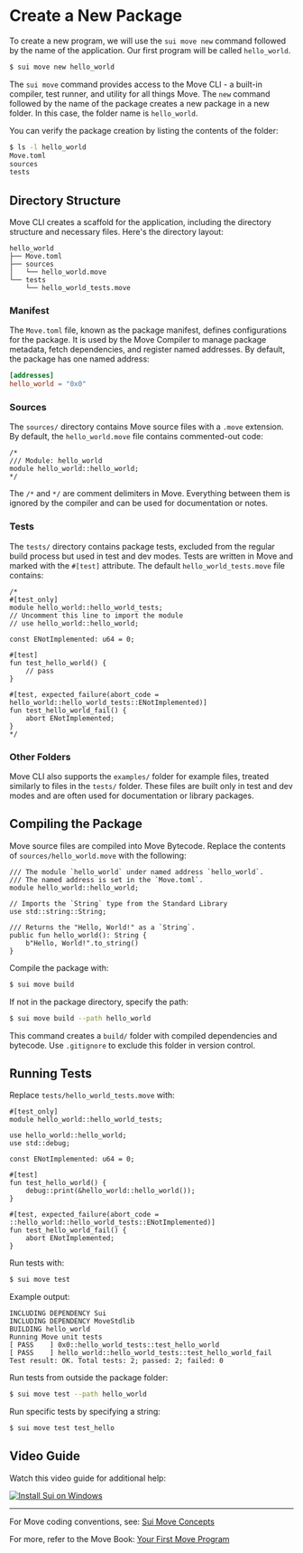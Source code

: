 # Create a New Package

To create a new program, we will use the `sui move new` command followed by the name of the application. Our first program will be called `hello_world`.

```bash
$ sui move new hello_world
```

The `sui move` command provides access to the Move CLI - a built-in compiler, test runner, and utility for all things Move. The `new` command followed by the name of the package creates a new package in a new folder. In this case, the folder name is `hello_world`.

You can verify the package creation by listing the contents of the folder:

```bash
$ ls -l hello_world
Move.toml
sources
tests
```

## Directory Structure

Move CLI creates a scaffold for the application, including the directory structure and necessary files. Here's the directory layout:

```
hello_world
├── Move.toml
├── sources
│   └── hello_world.move
└── tests
    └── hello_world_tests.move
```

### Manifest

The `Move.toml` file, known as the package manifest, defines configurations for the package. It is used by the Move Compiler to manage package metadata, fetch dependencies, and register named addresses. By default, the package has one named address:

```toml
[addresses]
hello_world = "0x0"
```

### Sources

The `sources/` directory contains Move source files with a `.move` extension. By default, the `hello_world.move` file contains commented-out code:

```move
/*
/// Module: hello_world
module hello_world::hello_world;
*/
```

The `/*` and `*/` are comment delimiters in Move. Everything between them is ignored by the compiler and can be used for documentation or notes.

### Tests

The `tests/` directory contains package tests, excluded from the regular build process but used in test and dev modes. Tests are written in Move and marked with the `#[test]` attribute. The default `hello_world_tests.move` file contains:

```move
/*
#[test_only]
module hello_world::hello_world_tests;
// Uncomment this line to import the module
// use hello_world::hello_world;

const ENotImplemented: u64 = 0;

#[test]
fun test_hello_world() {
    // pass
}

#[test, expected_failure(abort_code = hello_world::hello_world_tests::ENotImplemented)]
fun test_hello_world_fail() {
    abort ENotImplemented;
}
*/
```

### Other Folders

Move CLI also supports the `examples/` folder for example files, treated similarly to files in the `tests/` folder. These files are built only in test and dev modes and are often used for documentation or library packages.

## Compiling the Package

Move source files are compiled into Move Bytecode. Replace the contents of `sources/hello_world.move` with the following:

```move
/// The module `hello_world` under named address `hello_world`.
/// The named address is set in the `Move.toml`.
module hello_world::hello_world;

// Imports the `String` type from the Standard Library
use std::string::String;

/// Returns the "Hello, World!" as a `String`.
public fun hello_world(): String {
    b"Hello, World!".to_string()
}
```

Compile the package with:

```bash
$ sui move build
```

If not in the package directory, specify the path:

```bash
$ sui move build --path hello_world
```

This command creates a `build/` folder with compiled dependencies and bytecode. Use `.gitignore` to exclude this folder in version control.

## Running Tests

Replace `tests/hello_world_tests.move` with:

```move
#[test_only]
module hello_world::hello_world_tests;

use hello_world::hello_world;
use std::debug;

const ENotImplemented: u64 = 0;

#[test]
fun test_hello_world() {
    debug::print(&hello_world::hello_world());
}

#[test, expected_failure(abort_code = ::hello_world::hello_world_tests::ENotImplemented)]
fun test_hello_world_fail() {
    abort ENotImplemented;
}
```

Run tests with:

```bash
$ sui move test
```

Example output:

```
INCLUDING DEPENDENCY Sui
INCLUDING DEPENDENCY MoveStdlib
BUILDING hello_world
Running Move unit tests
[ PASS    ] 0x0::hello_world_tests::test_hello_world
[ PASS    ] hello_world::hello_world_tests::test_hello_world_fail
Test result: OK. Total tests: 2; passed: 2; failed: 0
```

Run tests from outside the package folder:

```bash
$ sui move test --path hello_world
```

Run specific tests by specifying a string:

```bash
$ sui move test test_hello
```

## Video Guide

Watch this video guide for additional help:

[![Install Sui on Windows](https://img.youtube.com/vi/owSlmn_-p3I/0.jpg)](https://youtu.be/Oh_Q6LTKmK4)

---

For Move coding conventions, see: [Sui Move Concepts](https://docs.sui.io/concepts/sui-move-concepts/conventions)

For more, refer to the Move Book: [Your First Move Program](https://move-book.com/your-first-move/hello-world.html)

